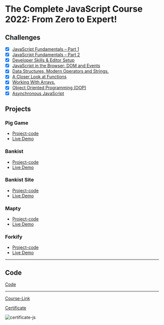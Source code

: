 # The Complete JavaScript Course 2022: From Zero to Expert!

## Challenges

- [x] [JavaScript Fundamentals – Part 1 ](./Challenges/JavaScript%20Fundamentals%20%E2%80%93%20Part%201/)
- [x] [JavaScript Fundamentals – Part 2](./Challenges/JavaScript%20Fundamentals%20%E2%80%93%20Part%202/)
- [x] [Developer Skills & Editor Setup ](./Challenges/Developer%20Skills%20%26%20Editor%20Setup/)
- [x] [JavaScript in the Browser: DOM and Events](./Challenges/JavaScript%20in%20the%20Browser%20DOM%20and%20Events/)
- [x] [Data Structures, Modern Operators and Strings.](./Challenges/Data%20Structures%2C%20Modern%20Operators%20and%20Strings/)
- [x] [A Closer Look at Functions](./Challenges/A%20Closer%20Look%20at%20Functions/)
- [x] [Working With Arrays.](./Challenges/Working%20With%20Arrays/)
- [x] [Object Oriented Programming (OOP)](<./Challenges/Object%20Oriented%20Programming%20(OOP)/>)
- [x] [Asynchronous JavaScript](./Challenges/Asynchronous%20JavaScript/)

## Projects

### Pig Game

- [Project-code](./Projects/Pig-Game)
- [Live Demo](https://piggame-js-msaid.netlify.app/)

### Bankist

- [Project-code](./Projects/Bankist)
- [Live Demo](https://bankiste-js-mosaid.netlify.app/)

### Bankist Site

- [Project-code](./Projects/Bankist-Site)
- [Live Demo](https://banksite2-msaid.netlify.app/)


### Mapty

- [Project-code](./Projects/Mapty)
- [Live Demo](https://mapty-js-msaid.netlify.app/)

### Forkify

- [Project-code](./Projects/Forkify)
- [Live Demo]()

---

## Code

[Code](Code)

---

[Course-Link](https://www.udemy.com/course/the-complete-javascript-course/)<br>

[Certificate](https://www.udemy.com/certificate/UC-0cd1d397-6bae-4f8f-b6f6-9b0e2f917ad4/)


![certificate-js](https://user-images.githubusercontent.com/91760639/187242245-a3207784-9331-44e9-bb52-276aeb62f615.jpg)


